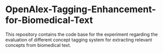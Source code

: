 # OpenAlex-Tagging-Enhancement-for-Biomedical-Text
This repository contains the code base for the experiment regarding the evaluation of different concept tagging system for extracting relevant concepts from biomedical text.
